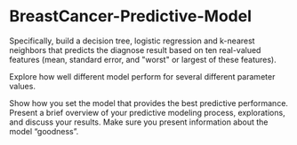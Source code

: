 # BreastCancer-Predictive-Model

Specifically, build a decision tree, logistic regression and k-nearest neighbors that predicts the diagnose result based on ten real-valued features (mean, standard error, and "worst" or largest of these features). 

Explore how well different model perform for several different parameter values. 

Show how you set the model that provides the best predictive performance.   
Present a brief overview of your predictive modeling process, explorations, and discuss your results. 
Make sure you present information about the model “goodness”.
